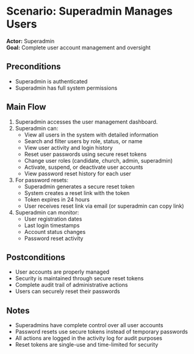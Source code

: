 # Scenario: Superadmin Manages Users

**Actor:** Superadmin  
**Goal:** Complete user account management and oversight

## Preconditions
- Superadmin is authenticated
- Superadmin has full system permissions

## Main Flow
1. Superadmin accesses the user management dashboard.
2. Superadmin can:
   - View all users in the system with detailed information
   - Search and filter users by role, status, or name
   - View user activity and login history
   - Reset user passwords using secure reset tokens
   - Change user roles (candidate, church, admin, superadmin)
   - Activate, suspend, or deactivate user accounts
   - View password reset history for each user
3. For password resets:
   - Superadmin generates a secure reset token
   - System creates a reset link with the token
   - Token expires in 24 hours
   - User receives reset link via email (or superadmin can copy link)
4. Superadmin can monitor:
   - User registration dates
   - Last login timestamps
   - Account status changes
   - Password reset activity

## Postconditions
- User accounts are properly managed
- Security is maintained through secure reset tokens
- Complete audit trail of administrative actions
- Users can securely reset their passwords

## Notes
- Superadmins have complete control over all user accounts
- Password resets use secure tokens instead of temporary passwords
- All actions are logged in the activity log for audit purposes
- Reset tokens are single-use and time-limited for security 
